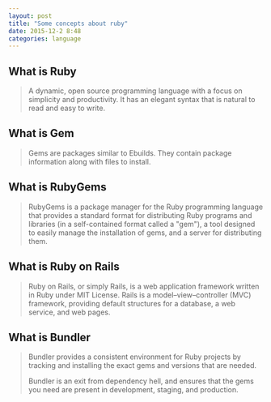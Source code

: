 ```yaml
---
layout: post
title: "Some concepts about ruby"
date: 2015-12-2 8:48
categories: language
---
```


## What is Ruby
> A dynamic, open source programming language with a focus on simplicity and productivity. It has an elegant syntax that is natural to read and easy to write.

## What is Gem

> Gems are packages similar to Ebuilds. They contain package information along with files to install.

## What is RubyGems

> RubyGems is a package manager for the Ruby programming language that provides a standard format for distributing Ruby programs and libraries (in a self-contained format called a "gem"), a tool designed to easily manage the installation of gems, and a server for distributing them. 

## What is Ruby on Rails

> Ruby on Rails, or simply Rails, is a web application framework written in Ruby under MIT License. Rails is a model–view–controller (MVC) framework, providing default structures for a database, a web service, and web pages.

## What is Bundler

> Bundler provides a consistent environment for Ruby projects by tracking and installing the exact gems and versions that are needed. 
>
> Bundler is an exit from dependency hell, and ensures that the gems you need are present in development, staging, and production. 
